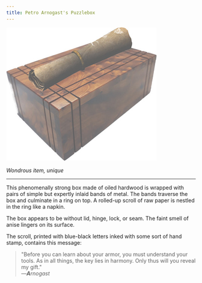 ```yaml
---
title: Petro Arnogast's Puzzlebox
---
```


![Petro's Puzzlebox](../static/petros-puzzlebox.jpg)

*Wondrous item, unique*

---

This phenomenally strong box made of oiled hardwood is wrapped with pairs of simple but expertly inlaid bands of metal. The bands traverse the box and culminate in a ring on top. A rolled-up scroll of raw paper is nestled in the ring like a napkin.

The box appears to be without lid, hinge, lock, or seam. The faint smell of anise lingers on its surface.

The scroll, printed with blue-black letters inked with some sort of hand stamp, contains this message:

>"Before you can learn about your armor, you must understand your tools. As in all things, the key lies in harmony. Only thus will you reveal my gift." <br />  *—**A**rnogast*
>